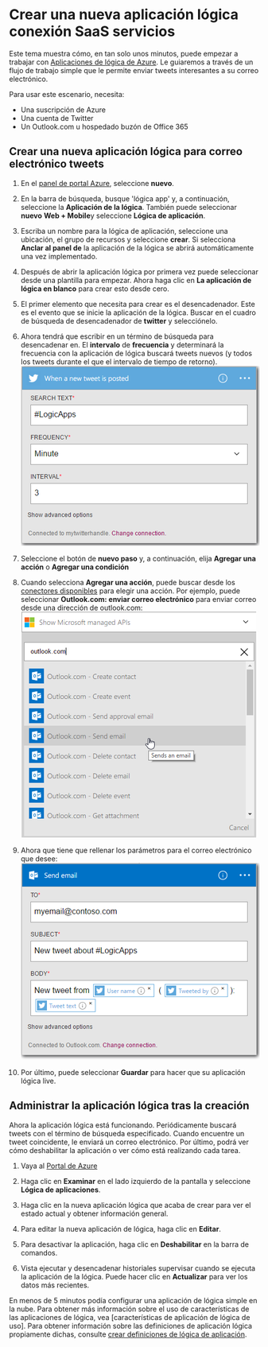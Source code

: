 <properties
    pageTitle="Crear una aplicación de lógica | Microsoft Azure"
    description="Obtenga información sobre cómo crear una aplicación de la lógica de conexión SaaS servicios"
    authors="jeffhollan"
    manager="dwrede"
    editor=""
    services="logic-apps"
    documentationCenter=""/>

<tags
    ms.service="logic-apps"
    ms.workload="na"
    ms.tgt_pltfrm="na"
    ms.devlang="na"
    ms.topic="get-started-article"
    ms.date="10/18/2016"
    ms.author="jehollan"/>

# <a name="create-a-new-logic-app-connecting-saas-services"></a>Crear una nueva aplicación lógica conexión SaaS servicios

Este tema muestra cómo, en tan solo unos minutos, puede empezar a trabajar con [Aplicaciones de lógica de Azure](app-service-logic-what-are-logic-apps.md). Le guiaremos a través de un flujo de trabajo simple que le permite enviar tweets interesantes a su correo electrónico.

Para usar este escenario, necesita:

- Una suscripción de Azure
- Una cuenta de Twitter
- Un Outlook.com u hospedado buzón de Office 365

## <a name="create-a-new-logic-app-to-email-you-tweets"></a>Crear una nueva aplicación lógica para correo electrónico tweets

1. En el [panel de portal Azure](https://portal.azure.com), seleccione **nuevo**. 
2. En la barra de búsqueda, busque 'lógica app' y, a continuación, seleccione la **Aplicación de la lógica**. También puede seleccionar **nuevo** **Web + Mobile**y seleccione **Lógica de aplicación**. 
3. Escriba un nombre para la lógica de aplicación, seleccione una ubicación, el grupo de recursos y seleccione **crear**.  Si selecciona **Anclar al panel de** la aplicación de la lógica se abrirá automáticamente una vez implementado.  
4. Después de abrir la aplicación lógica por primera vez puede seleccionar desde una plantilla para empezar.  Ahora haga clic en **La aplicación de lógica en blanco** para crear esto desde cero. 
1. El primer elemento que necesita para crear es el desencadenador.  Este es el evento que se inicie la aplicación de la lógica.  Buscar en el cuadro de búsqueda de desencadenador de **twitter** y selecciónelo.
7. Ahora tendrá que escribir en un término de búsqueda para desencadenar en.  El **intervalo** de **frecuencia** y determinará la frecuencia con la aplicación de lógica buscará tweets nuevos (y todos los tweets durante el que el intervalo de tiempo de retorno).
    ![Búsqueda de Twitter](./media/app-service-logic-create-a-logic-app/twittersearch.png)

5. Seleccione el botón de **nuevo paso** y, a continuación, elija **Agregar una acción** o **Agregar una condición**
6. Cuando selecciona **Agregar una acción**, puede buscar desde los [conectores disponibles](../connectors/apis-list.md) para elegir una acción. Por ejemplo, puede seleccionar **Outlook.com: enviar correo electrónico** para enviar correo desde una dirección de outlook.com:  
    ![Acciones](./media/app-service-logic-create-a-logic-app/actions.png)

7. Ahora que tiene que rellenar los parámetros para el correo electrónico que desee:  ![parámetros](./media/app-service-logic-create-a-logic-app/parameters.png)

8. Por último, puede seleccionar **Guardar** para hacer que su aplicación lógica live.

## <a name="manage-your-logic-app-after-creation"></a>Administrar la aplicación lógica tras la creación

Ahora la aplicación lógica está funcionando. Periódicamente buscará tweets con el término de búsqueda especificado. Cuando encuentre un tweet coincidente, le enviará un correo electrónico. Por último, podrá ver cómo deshabilitar la aplicación o ver cómo está realizando cada tarea.

1. Vaya al [Portal de Azure](https://portal.azure.com)

1. Haga clic en **Examinar** en el lado izquierdo de la pantalla y seleccione **Lógica de aplicaciones**.

2. Haga clic en la nueva aplicación lógica que acaba de crear para ver el estado actual y obtener información general.

3. Para editar la nueva aplicación de lógica, haga clic en **Editar**.

5. Para desactivar la aplicación, haga clic en **Deshabilitar** en la barra de comandos.

1. Vista ejecutar y desencadenar historiales supervisar cuando se ejecuta la aplicación de la lógica.  Puede hacer clic en **Actualizar** para ver los datos más recientes.

En menos de 5 minutos podía configurar una aplicación de lógica simple en la nube. Para obtener más información sobre el uso de características de las aplicaciones de lógica, vea [características de aplicación de lógica de uso]. Para obtener información sobre las definiciones de aplicación lógica propiamente dichas, consulte [crear definiciones de lógica de aplicación](app-service-logic-author-definitions.md).

<!-- Shared links -->
[Azure portal]: https://portal.azure.com
[Usar características de la aplicación de lógica]: app-service-logic-create-a-logic-app.md
